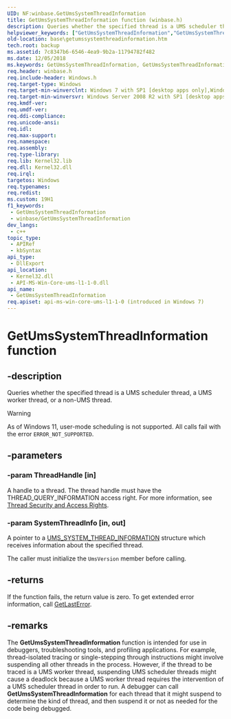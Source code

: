 ```yaml
---
UID: NF:winbase.GetUmsSystemThreadInformation
title: GetUmsSystemThreadInformation function (winbase.h)
description: Queries whether the specified thread is a UMS scheduler thread, a UMS worker thread, or a non-UMS thread.
helpviewer_keywords: ["GetUmsSystemThreadInformation","GetUmsSystemThreadInformation function","base.getumssystemthreadinformation","winbase/GetUmsSystemThreadInformation"]
old-location: base\getumssystemthreadinformation.htm
tech.root: backup
ms.assetid: 7c8347b6-6546-4ea9-9b2a-11794782f482
ms.date: 12/05/2018
ms.keywords: GetUmsSystemThreadInformation, GetUmsSystemThreadInformation function, base.getumssystemthreadinformation, winbase/GetUmsSystemThreadInformation
req.header: winbase.h
req.include-header: Windows.h
req.target-type: Windows
req.target-min-winverclnt: Windows 7 with SP1 [desktop apps only],Windows 7 (64-bit only) and Windows Server 2008 R2 with KB977165 installed
req.target-min-winversvr: Windows Server 2008 R2 with SP1 [desktop apps only]
req.kmdf-ver: 
req.umdf-ver: 
req.ddi-compliance: 
req.unicode-ansi: 
req.idl: 
req.max-support: 
req.namespace: 
req.assembly: 
req.type-library: 
req.lib: Kernel32.lib
req.dll: Kernel32.dll
req.irql: 
targetos: Windows
req.typenames: 
req.redist: 
ms.custom: 19H1
f1_keywords:
 - GetUmsSystemThreadInformation
 - winbase/GetUmsSystemThreadInformation
dev_langs:
 - c++
topic_type:
 - APIRef
 - kbSyntax
api_type:
 - DllExport
api_location:
 - Kernel32.dll
 - API-MS-Win-Core-ums-l1-1-0.dll
api_name:
 - GetUmsSystemThreadInformation
req.apiset: api-ms-win-core-ums-l1-1-0 (introduced in Windows 7)
---
```


# GetUmsSystemThreadInformation function


## -description

Queries whether the specified thread is a UMS scheduler thread, a UMS worker thread, or a non-UMS thread.

> [!WARNING]
> As of Windows 11, user-mode scheduling is not supported. All calls fail with the error `ERROR_NOT_SUPPORTED`.

## -parameters

### -param ThreadHandle [in]

A handle to a thread. The thread handle must have the THREAD_QUERY_INFORMATION access right. For more information, see <a href="/windows/desktop/ProcThread/thread-security-and-access-rights">Thread Security and Access Rights</a>.

### -param SystemThreadInfo [in, out]

A pointer to a <a href="/windows/desktop/api/winbase/ns-winbase-ums_system_thread_information">UMS_SYSTEM_THREAD_INFORMATION</a> structure
which receives information about the specified thread.

The caller must initialize the `UmsVersion` member before calling.

## -returns

If the function fails, the return value is zero.
To get extended error information, call <a href="/windows/desktop/api/errhandlingapi/nf-errhandlingapi-getlasterror">GetLastError</a>.

## -remarks

The <b>GetUmsSystemThreadInformation</b> function is intended for use in debuggers, troubleshooting tools, and profiling applications. For example, thread-isolated tracing or single-stepping through instructions might involve suspending all other threads in the process. However, if the thread to be traced is a UMS worker thread, suspending UMS scheduler threads might cause a deadlock because a UMS worker thread requires the intervention of a UMS scheduler thread in order to run. A debugger can call <b>GetUmsSystemThreadInformation</b> for each thread that it might suspend to determine the kind of thread, and then suspend it or not as needed for the code being debugged.
